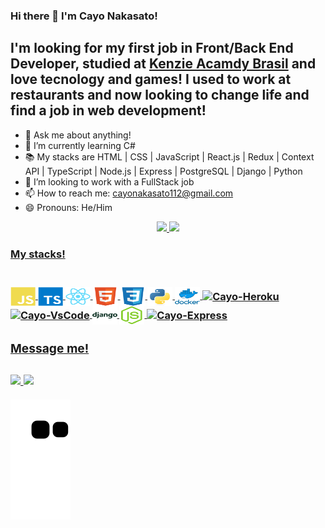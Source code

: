 ### Hi there 👋 I'm Cayo Nakasato!
## I'm looking for my first job in Front/Back End Developer, studied at <a href="https://kenzie.com.br/" target="_blank">Kenzie Acamdy Brasil<a/> and love tecnology and games! I used to work at restaurants and now looking to change life and find a job in web development!

- 💬 Ask me about anything!
- 🌱 I’m currently learning C#
- 📚 My stacks are HTML | CSS | JavaScript | React.js | Redux | Context API | TypeScript | Node.js | Express | PostgreSQL | Django | Python
- 🔭 I’m looking to work with a FullStack job
- 📫 How to reach me: cayonakasato112@gmail.com
- 😄 Pronouns: He/Him



<div align="center">
  <a href="https://github.com/CayoNakasato">
  <img height="180em" src="https://github-readme-stats.vercel.app/api?username=CayoNakasato&show_icons=true&theme=dark&include_all_commits=true&count_private=true"/>
  <img height="180em" src="https://github-readme-stats.vercel.app/api/top-langs/?username=CayoNakasato&layout=compact&langs_count=7&theme=dark"/>
</div>

  <div>
   <h3>My stacks!<h3/>
  <div/>
  
<div style="display: inline_block"><br>
  <img align="center" alt="Cayo-Js" height="30" width="40" src="https://raw.githubusercontent.com/devicons/devicon/master/icons/javascript/javascript-plain.svg">
  <img align="center" alt="Cayo-Ts" height="30" width="40" src="https://raw.githubusercontent.com/devicons/devicon/master/icons/typescript/typescript-plain.svg">
  <img align="center" alt="Cayo-React" height="30" width="40" src="https://raw.githubusercontent.com/devicons/devicon/master/icons/react/react-original.svg">
  <img align="center" alt="Cayo-HTML" height="30" width="40" src="https://raw.githubusercontent.com/devicons/devicon/master/icons/html5/html5-original.svg">
  <img align="center" alt="Cayo-CSS" height="30" width="40" src="https://raw.githubusercontent.com/devicons/devicon/master/icons/css3/css3-original.svg">
  <img align="center" alt="Cayo-Python" height="30" width="40" src="https://raw.githubusercontent.com/devicons/devicon/master/icons/python/python-original.svg">
  <img align="center" alt="Cayo-Docker" height="30" width="40" src="https://raw.githubusercontent.com/github/explore/master/topics/docker/docker.png">
  <img align="center" alt="Cayo-Heroku" height="30" width="40" src="https://camo.githubusercontent.com/ca15623aa9e65e45789b5efa102a8abfa063360adb8d05bb9e048fe496c62850/68747470733a2f2f696d672e69636f6e73382e636f6d2f636f6c6f722f34382f3030303030302f6865726f6b752e706e67">
  <img align="center" alt="Cayo-VsCode" height="30" width="40" src="https://camo.githubusercontent.com/e9141be13e6bea8c50af6d48f64700246faed666040ead23e74d4fc27bf411e3/68747470733a2f2f696d672e69636f6e73382e636f6d2f666c75656e742f34382f3030303030302f76697375616c2d73747564696f2d636f64652d323031392e706e67">
  <img align="center" alt="Cayo-Django" height="30" width="40" src="https://raw.githubusercontent.com/github/explore/master/topics/django/django.png">
  <img align="center" alt="Cayo-NodeJs" height="30" width="40" src="https://raw.githubusercontent.com/devicons/devicon/1119b9f84c0290e0f0b38982099a2bd027a48bf1/icons/nodejs/nodejs-plain.svg">
  <img align="center" alt="Cayo-Express" height="30" width="40" src="https://raw.githubusercontent.com/CyrisXD/CyrisXD/master/assets/ExpressJS.png">
  
  <div>
   <h3>Message me!<h3/>
  <div/>
  
<div> 


  <a href="https://www.instagram.com/nakasatocayo/" target="_blank"><img src="https://img.shields.io/badge/-Instagram-%23E4405F?style=for-the-badge&logo=instagram&logoColor=white" target="_blank"></a>
  <a href="https://www.linkedin.com/in/cayo-nakasato/" target="_blank"><img src="https://img.shields.io/badge/-LinkedIn-%230077B5?style=for-the-badge&logo=linkedin&logoColor=white" target="_blank"></a> 
 
  ![Snake animation](https://github.com/rafaballerini/rafaballerini/blob/output/github-contribution-grid-snake.svg)
 
</div>

